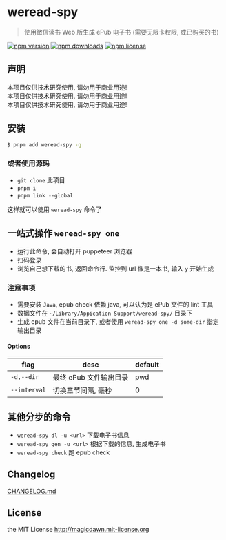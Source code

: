 # weread-spy

> 使用微信读书 Web 版生成 ePub 电子书 (需要无限卡权限, 或已购买的书)

[![npm version](https://img.shields.io/npm/v/weread-spy.svg?style=flat-square)](https://www.npmjs.com/package/weread-spy)
[![npm downloads](https://img.shields.io/npm/dm/weread-spy.svg?style=flat-square)](https://www.npmjs.com/package/weread-spy)
[![npm license](https://img.shields.io/npm/l/weread-spy.svg?style=flat-square)](http://magicdawn.mit-license.org)

## 声明

本项目仅供技术研究使用, 请勿用于商业用途!<br/>
本项目仅供技术研究使用, 请勿用于商业用途!<br/>
本项目仅供技术研究使用, 请勿用于商业用途!<br/>

## 安装

```sh
$ pnpm add weread-spy -g
```

### 或者使用源码

- `git clone` 此项目
- `pnpm i`
- `pnpm link --global`

这样就可以使用 `weread-spy` 命令了

## 一站式操作 `weread-spy one`

- 运行此命令, 会自动打开 puppeteer 浏览器
- 扫码登录
- 浏览自己想下载的书, 返回命令行. 监控到 url 像是一本书, 输入 `y` 开始生成

### 注意事项

- 需要安装 `Java`, epub check 依赖 java, 可以认为是 ePub 文件的 lint 工具
- 数据文件在 `~/Library/Appication Support/weread-spy/` 目录下
- 生成 epub 文件在当前目录下, 或者使用 `weread-spy one -d some-dir` 指定输出目录

#### Options

| flag         | desc                   | default |
| ------------ | ---------------------- | ------- |
| `-d,--dir`   | 最终 ePub 文件输出目录 | pwd     |
| `--interval` | 切换章节间隔, 毫秒     | 0       |

## 其他分步的命令

- `weread-spy dl -u <url>` 下载电子书信息
- `weread-spy gen -u <url>` 根据下载的信息, 生成电子书
- `weread-spy check` 跑 epub check

## Changelog

[CHANGELOG.md](CHANGELOG.md)

## License

the MIT License http://magicdawn.mit-license.org
